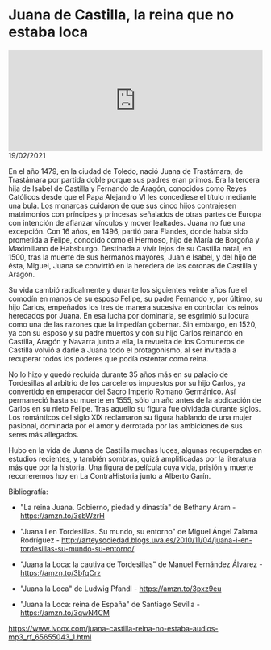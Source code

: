 # Juana de Castilla, la reina que no estaba loca
<iframe id='audio_88903085' frameborder='0' allowfullscreen='' scrolling='no' height='200' style='width:100%;' src='https://www.ivoox.com/player_ej_65655043_6_1.html' loading='lazy'></iframe>19/02/2021

En el año 1479, en la ciudad de Toledo, nació Juana de Trastámara, de Trastámara por partida doble porque sus padres eran primos. Era la tercera hija de Isabel de Castilla y Fernando de Aragón, conocidos como Reyes Católicos desde que el Papa Alejandro VI les concediese el título mediante una bula. Los  monarcas cuidaron de que sus cinco hijos contrajesen matrimonios con príncipes y princesas señalados de otras partes de Europa con intención de afianzar vínculos y mover lealtades. Juana no fue una excepción. Con 16 años, en 1496, partió para Flandes, donde había sido prometida a Felipe, conocido como el Hermoso, hijo de María de Borgoña y Maximiliano de Habsburgo. Destinada a vivir lejos de su Castilla natal, en 1500, tras la muerte de sus hermanos mayores, Juan e Isabel, y del hijo de ésta, Miguel, Juana se convirtió en la heredera de las coronas de Castilla y Aragón. 

 Su vida cambió radicalmente y durante los siguientes veinte años fue el comodín en manos de su esposo Felipe, su padre Fernando y, por último, su hijo Carlos, empeñados los tres de manera sucesiva en controlar los reinos heredados por Juana. En esa lucha por dominarla, se esgrimió su locura como una de las razones que la impedían gobernar. Sin embargo, en 1520, ya con su esposo y su padre muertos y con su hijo Carlos reinando en Castilla, Aragón y Navarra junto a ella, la revuelta de los Comuneros de Castilla volvió a darle a Juana todo el protagonismo, al ser invitada a recuperar todos los poderes que podía ostentar como reina. 

 No lo hizo y quedó recluida durante 35 años más en su palacio de Tordesillas al arbitrio de los carceleros impuestos por su hijo Carlos, ya convertido en emperador del Sacro Imperio Romano Germánico. Así permaneció hasta su muerte en 1555, sólo un año antes de la abdicación de Carlos en su nieto Felipe. Tras aquello su figura fue olvidada durante siglos. Los románticos del siglo XIX reclamaron su figura hablando de una mujer pasional, dominada por el amor y derrotada por las ambiciones de sus seres más allegados. 

 Hubo en la vida de Juana de Castilla muchas luces, algunas recuperadas en estudios recientes, y también sombras, quizá amplificadas por la literatura más que por la historia. Una figura de película cuya vida, prisión y muerte recorreremos hoy en La ContraHistoria junto a Alberto Garín. 

 Bibliografía:

 - "La reina Juana. Gobierno, piedad y dinastía" de Bethany Aram - https://amzn.to/3sbWzrH

 - "Juana I en Tordesillas. Su mundo, su entorno" de Miguel Ángel Zalama Rodríguez - http://arteysociedad.blogs.uva.es/2010/11/04/juana-i-en-tordesillas-su-mundo-su-entorno/

 - "Juana la Loca: la cautiva de Tordesillas" de Manuel Fernández Álvarez - https://amzn.to/3bfqCrz

 - "Juana la Loca" de Ludwig Pfandl - https://amzn.to/3pxz9eu

 - "Juana la Loca: reina de España" de Santiago Sevilla - https://amzn.to/3qwN4CM 

 

https://www.ivoox.com/juana-castilla-reina-no-estaba-audios-mp3_rf_65655043_1.html

